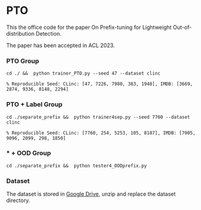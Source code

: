 # PTO

This the office code for the paper On Prefix-tuning for Lightweight Out-of-distribution Detection.

The paper has been accepted in ACL 2023.

### PTO Group

    cd ./ &&  python trainer_PTO.py --seed 47 --dataset clinc
    
    % Reproducible Seed: CLinc: [47, 7226, 7980, 383, 1948], IMDB: [3669, 2874, 9336, 8148, 2294]

### PTO + Label Group

    cd ./separate_prefix &&  python trainer4sep.py --seed 7760 --dataset clinc

    % Reproducible Seed: CLinc: [7760, 254, 5253, 105, 8187], IMDB: [7005, 9096, 2099, 298, 1850]

### * + OOD Group

    cd ./separate_prefix &&  python tester4_OODprefix.py


### Dataset

The dataset is stored in [Google Drive](https://drive.google.com/file/d/18_eQIC2sWTe7dydYDWOHQLPrk7C0Bjtf/view?usp=sharing), unzip and replace the dataset directory.
